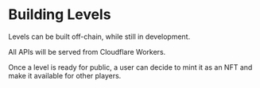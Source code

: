 # Building Levels

Levels can be built off-chain, while still in development.

All APIs will be served from Cloudflare Workers.

Once a level is ready for public, a user can decide to mint it as an NFT and make it available for other players.
